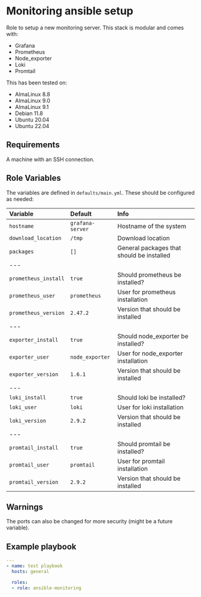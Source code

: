 # Monitoring ansible setup

Role to setup a new monitoring server. This stack is modular and comes with:

- Grafana
- Prometheus
- Node_exporter
- Loki
- Promtail

This has been tested on:

- AlmaLinux 8.8
- AlmaLinux 9.0
- AlmaLinux 9.1
- Debian 11.8
- Ubuntu 20.04
- Ubuntu 22.04

## Requirements

A machine with an SSH connection.

## Role Variables

The variables are defined in `defaults/main.yml`. These should be configured as needed:

| Variable | Default | Info |
| :------- | :------ | :--- |
| `hostname`                      | `grafana-server` | Hostname of the system                            |
| `download_location`             | `/tmp`           | Download location                                 |
| `packages`                      | `[]`             | General packages that should be installed         |
| ---      |         |      |
| `prometheus_install`            | `true`           | Should prometheus be installed?                   |
| `prometheus_user`               | `prometheus`     | User for prometheus installation                  |
| `prometheus_version`            | `2.47.2`         | Version that should be installed                  |
| ---      |         |      |
| `exporter_install`              | `true`           | Should node_exporter be installed?                |
| `exporter_user`                 | `node_exporter`  | User for node_exporter installation               |
| `exporter_version`              | `1.6.1`          | Version that should be installed                  |
| ---      |         |            |
| `loki_install`                  | `true`           | Should loki be installed?                         |
| `loki_user`                     | `loki`           | User for loki installation                        |
| `loki_version`                  | `2.9.2`          | Version that should be installed                  |
| ---      |         |      |
| `promtail_install`              | `true`           | Should promtail be installed?                     |
| `promtail_user`                 | `promtail`       | User for promtail installation                    |
| `promtail_version`              | `2.9.2`          | Version that should be installed                  |

## Warnings

The ports can also be changed for more security (might be a future variable).

## Example playbook

```yml
---
- name: test playbook
  hosts: general

  roles:
  - role: ansible-monitoring
```
